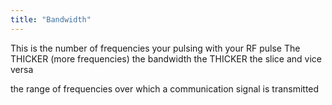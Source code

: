 ```yaml
---
title: "Bandwidth"
---
```

This is the number of frequencies your pulsing with your RF pulse
The THICKER (more frequencies) the bandwidth the THICKER the slice and vice versa

the range of frequencies over which a communication signal is transmitted

